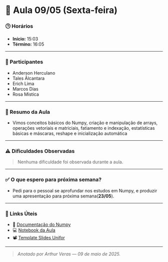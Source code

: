 # 🧭 Aula 09/05 (Sexta-feira)

### 🕒 Horários
- **Início:** 15:03  
- **Término:** 16:05  

---

### 👥 Participantes 
- Anderson Herculano
- Tales Âlcantara
- Erich Lima  
- Marcos Dias 
- Rosa Mística

---

### 📌 Resumo da Aula

- Vimos conceitos básicos do Numpy, criação e manipulação de arrays, operações vetoriais e matriciais, fatiamento e indexação, estatísticas básicas e máscaras, reshape e inicialização automática

---

### ⚠️ Dificuldades Observadas
> Nenhuma dificuldade foi observada durante a aula.
---

### ✅ O que espero para próxima semana?

- Pedi para o pessoal se aprofundar nos estudos em Numpy, e produzir uma apresentação para próxima semana(**23/05**).

---

### 🔗 Links Úteis

- 📓 [Documentação do Numpy](https://numpy.org/doc/)
- 💻 [Notebook da Aula](https://colab.research.google.com/drive/1iRhUg0fVyAbRnHuRyGSXh-qWBjTfcUA-?usp=sharing) 
- 📽️ [Template Slides Unifor](https://docs.google.com/presentation/d/1IkBiw_lZdT8dXsx_pzb2cw9RhpQ6jP8R/edit?usp=sharing&ouid=114256372503945646351&rtpof=true&sd=true) 

---

> _Anotado por Arthur Veras — 09 de maio de 2025._
